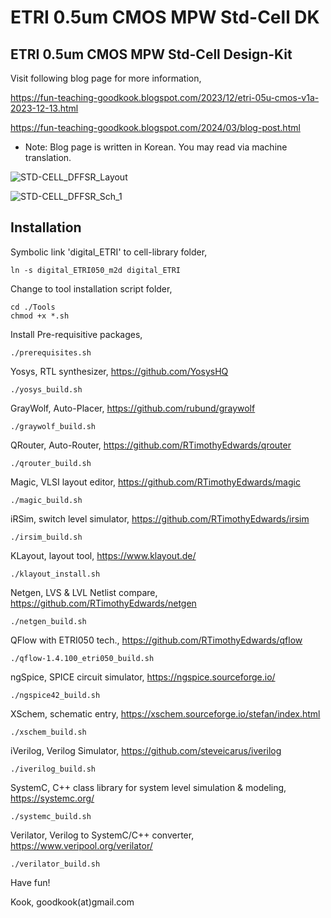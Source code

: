 # ETRI 0.5um CMOS MPW Std-Cell DK
ETRI 0.5um CMOS MPW Std-Cell Design-Kit
----------------------------------------

Visit following blog page for more information,

https://fun-teaching-goodkook.blogspot.com/2023/12/etri-05u-cmos-v1a-2023-12-13.html

https://fun-teaching-goodkook.blogspot.com/2024/03/blog-post.html

* Note: Blog page is written in Korean. You may read via machine translation.

![STD-CELL_DFFSR_Layout](https://github.com/GoodKook/ETRI-0.5um-CMOS-MPW-Std-Cell-DK/assets/162967523/c59015a0-d943-4486-bb6c-dc7de91065b1)

![STD-CELL_DFFSR_Sch_1](https://github.com/GoodKook/ETRI-0.5um-CMOS-MPW-Std-Cell-DK/assets/162967523/a6d93666-142b-40f1-a1db-4e1213d0392a)

Installation
------------

Symbolic link 'digital_ETRI' to cell-library folder,

    ln -s digital_ETRI050_m2d digital_ETRI

Change to tool installation script folder,

    cd ./Tools
    chmod +x *.sh

Install Pre-requisitive packages,

    ./prerequisites.sh

Yosys, RTL synthesizer, https://github.com/YosysHQ

    ./yosys_build.sh
    
GrayWolf, Auto-Placer, https://github.com/rubund/graywolf

    ./graywolf_build.sh

QRouter, Auto-Router, https://github.com/RTimothyEdwards/qrouter

    ./qrouter_build.sh

Magic, VLSI layout editor, https://github.com/RTimothyEdwards/magic

    ./magic_build.sh

iRSim, switch level simulator, https://github.com/RTimothyEdwards/irsim

    ./irsim_build.sh

KLayout, layout tool, https://www.klayout.de/

    ./klayout_install.sh
    
Netgen, LVS & LVL Netlist compare, https://github.com/RTimothyEdwards/netgen

    ./netgen_build.sh

QFlow with ETRI050 tech., https://github.com/RTimothyEdwards/qflow

    ./qflow-1.4.100_etri050_build.sh

ngSpice, SPICE circuit simulator, https://ngspice.sourceforge.io/

    ./ngspice42_build.sh

XSchem, schematic entry, https://xschem.sourceforge.io/stefan/index.html

    ./xschem_build.sh

iVerilog, Verilog Simulator, https://github.com/steveicarus/iverilog

    ./iverilog_build.sh

SystemC, C++ class library for system level simulation & modeling, https://systemc.org/

    ./systemc_build.sh
    
Verilator, Verilog to SystemC/C++ converter, https://www.veripool.org/verilator/

    ./verilator_build.sh

Have fun!

Kook, goodkook(at)gmail.com
